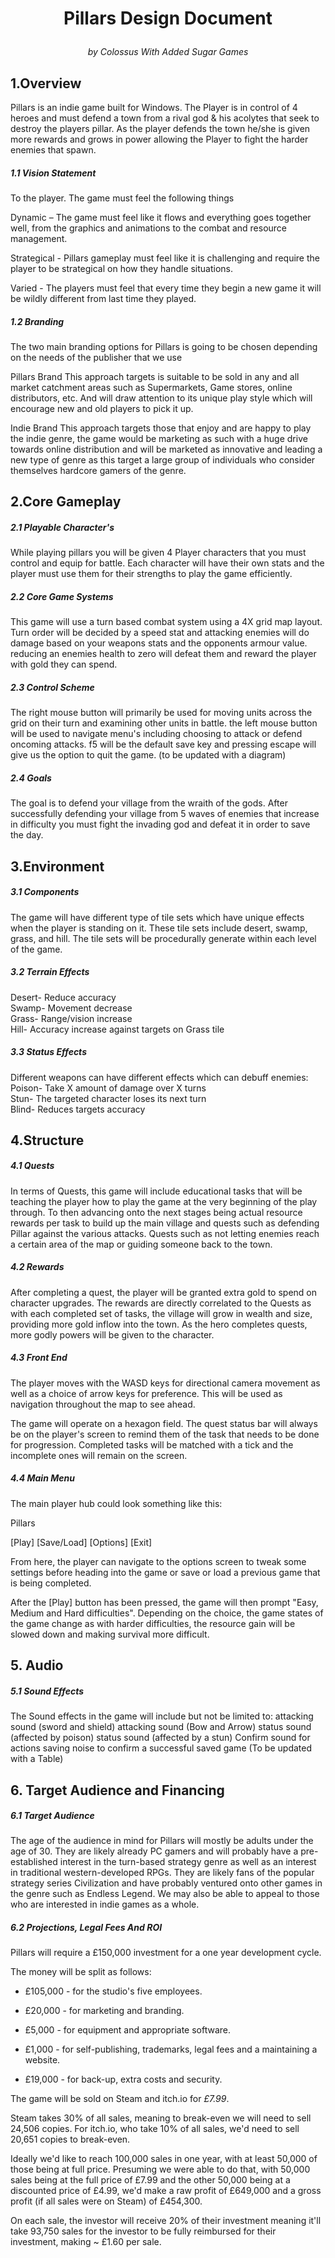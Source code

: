 # <p align="center">Pillars Design Document</p> 
*<p align="center">by Colossus With Added Sugar Games</p>*

## 1.Overview 
Pillars is an indie game built for Windows. The Player is in control of 4 heroes and must defend a town from a rival god & his acolytes that seek to destroy the players pillar. As the player defends the town he/she is given more rewards and grows in power allowing the Player to fight the harder enemies that spawn.
##### 1.1 Vision Statement 
To the player. The game must feel the following things 
 
Dynamic – The game must feel like it flows and everything goes together well, from the graphics and animations to the combat and resource management.

Strategical - Pillars gameplay must feel like it is challenging and require the player to be strategical on how they handle situations. 

Varied - The players must feel that every time they begin a new game it will be wildly different from last time they played. 
##### 1.2 Branding 
The two main branding options for Pillars is going to be chosen depending on the needs of the publisher that we use 
 
Pillars Brand This approach targets is suitable to be sold in any and all market catchment areas such as Supermarkets, Game stores, online distributors, etc. And will draw attention to its unique play style which will encourage new and old players to pick it up. 
 
Indie Brand This approach targets those that enjoy and are happy to play the indie genre, the game would be marketing as such with a huge drive towards online distribution and will be marketed as innovative and leading a new type of genre as this target a large group of individuals who consider themselves hardcore gamers of the genre.
## 2.Core Gameplay 

##### 2.1 Playable Character's
While playing pillars you will be given 4 Player characters that you must control and equip for battle. Each character will have their own stats and the player must use them for their strengths to play the game efficiently.

##### 2.2 Core Game Systems 
This game will use a turn based combat system using a 4X grid map layout. Turn order will be decided by a speed stat and attacking enemies will do damage based on your weapons stats and the opponents armour value. reducing an enemies health to zero will defeat them and reward the player with gold they can spend. 

##### 2.3 Control Scheme 
The right mouse button will primarily be used for moving units across the grid on their turn and examining other units in battle. the left mouse button will be used to navigate menu's including choosing to attack or defend oncoming attacks. f5 will be the default save key and pressing escape will give us the option to quit the game.
(to be updated with a diagram)

##### 2.4 Goals 
The goal is to defend your village from the wraith of the gods. After successfully defending your village from 5 waves of enemies that increase in difficulty you must fight the invading god and defeat it in order to save the day.
## 3.Environment   

##### 3.1 Components
The game will have different type of tile sets which have unique effects when the player is standing on it. These tile sets include desert, swamp, grass, and hill. The tile sets will be procedurally generate within each level of the game.
##### 3.2 Terrain Effects 
Desert- Reduce accuracy   
Swamp- Movement decrease   
Grass- Range/vision increase   
Hill- Accuracy increase against targets on Grass tile 
##### 3.3 Status Effects
Different weapons can have different effects which can debuff enemies:    
Poison- Take X amount of damage over X turns    
Stun- The targeted character loses its next turn    
Blind- Reduces targets accuracy
   
## 4.Structure

##### 4.1 Quests
In terms of Quests, this game will include educational tasks that will be teaching the player how to play the game at the very beginning of the play through. To then advancing onto the next stages being actual resource rewards per task to build up the main village and quests such as defending Pillar against the various attacks. Quests such as not letting enemies reach a certain area of the map or guiding someone back to the town.

##### 4.2 Rewards
After completing a quest, the player will be granted extra gold to spend on character upgrades. The rewards are directly correlated to the Quests as with each completed set of tasks, the village will grow in wealth and size, providing more gold inflow into the town. As the hero completes quests, more godly powers will be given to the character.
	
##### 4.3 Front End
The player moves with the WASD keys for directional camera movement as well as a choice of arrow keys for preference. This will be used as navigation throughout the map to see ahead.

The game will operate on a hexagon field. The quest status bar will always be on the player's screen to remind them of the task that needs to be done for progression. Completed tasks will be matched with a tick and the incomplete ones will remain on the screen.
##### 4.4 Main Menu
The main player hub could look something like this:

	
		
Pillars


[Play]
[Save/Load]
[Options]
[Exit]

From here, the player can navigate to the options screen to tweak some settings before heading into the game or save or load a previous game that is being completed. 


After the [Play] button has been pressed, the game will then prompt "Easy, Medium and Hard difficulties". Depending on the choice, the game states of the game change as with harder difficulties, the resource gain will be slowed down and making survival more difficult.
## 5. Audio

##### 5.1 Sound Effects
The Sound effects in the game will include but not be limited to:
attacking sound (sword and shield)
attacking sound (Bow and Arrow)
status sound (affected by poison)
status sound (affected by a stun)
Confirm sound for actions 
saving noise to confirm a successful saved game
(To be updated with a Table)

## 6. Target Audience and Financing 

##### 6.1 Target Audience
The age of the audience in mind for Pillars will mostly be adults under the age of 30. They are likely already PC gamers and will probably have a pre-established interest in the turn-based strategy genre as well as an interest in traditional western-developed RPGs. They are likely fans of the popular strategy series Civilization and have probably ventured onto other games in the genre such as Endless Legend. We may also be able to appeal to those who are interested in indie games as a whole.

##### 6.2 Projections, Legal Fees And ROI
Pillars will require a £150,000 investment for a one year development cycle.

The money will be split as follows:

- £105,000 - for the studio's five employees.

- £20,000 - for marketing and branding.

- £5,000 - for equipment and appropriate software.

- £1,000 - for self-publishing, trademarks, legal fees and a maintaining a website.

- £19,000 - for back-up, extra costs and security.

The game will be sold on Steam and itch.io for _£7.99_.

Steam takes 30% of all sales, meaning to break-even we will need to sell 24,506 copies. For itch.io, who take 10% of all sales, we'd need to sell 20,651 copies to break-even.

Ideally we'd like to reach 100,000 sales in one year, with at least 50,000 of those being at full price. Presuming we were able to do that, with 50,000 sales being at the full price of £7.99 and the other 50,000 being at a discounted price of £4.99, we'd make a raw profit of £649,000 and a gross profit (if all sales were on Steam) of £454,300.

On each sale, the investor will receive 20% of their investment meaning it'll take 93,750 sales for the investor to be fully reimbursed for their investment, making ~ £1.60 per sale.